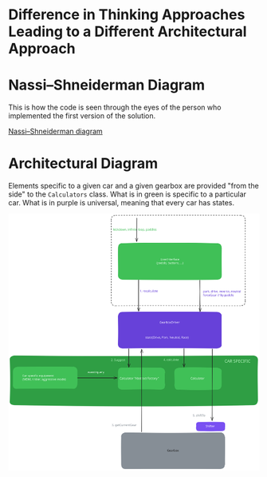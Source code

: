 # Difference in Thinking Approaches Leading to a Different Architectural Approach

# Nassi–Shneiderman Diagram

This is how the code is seen through the eyes of the person who implemented the first version of the solution.

[Nassi–Shneiderman diagram](https://en.wikipedia.org/wiki/Nassi%E2%80%93Shneiderman_diagram)

# Architectural Diagram

Elements specific to a given car and a given gearbox are provided "from the side" to the `Calculators` class. What is in green is specific to a particular car. What is in purple is universal, meaning that every car has states.

![](./architecture.svg)